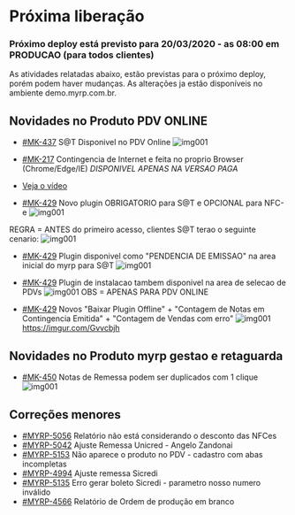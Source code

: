 # Próxima liberação

### Próximo deploy está previsto para 20/03/2020 - as 08:00 em PRODUCAO (para todos clientes)
As atividades relatadas abaixo, estão previstas para o próximo deploy, porém podem haver mudanças. 
As alterações ja estão disponíveis no ambiente demo.myrp.com.br.

## Novidades no Produto PDV ONLINE ## 

* [#MK-437](https://devmyrp.atlassian.net/browse/MK-437) S@T Disponivel no PDV Online 
![img001](https://imgur.com/Lm1MPvt)

* [#MK-217](https://devmyrp.atlassian.net/browse/MK-217) Contingencia de Internet e feita no proprio Browser (Chrome/Edge/IE) *DISPONIVEL APENAS NA VERSAO PAGA*
* [Veja o vídeo](https://recordit.co/BPdYEAEYNB)

* [#MK-429](https://devmyrp.atlassian.net/browse/MK-429) Novo plugin OBRIGATORIO para S@T e OPCIONAL para NFC-e 
![img001](https://imgur.com/8xa9W6d)

REGRA = ANTES do primeiro acesso, clientes S@T terao o seguinte cenario:
![img001](https://s3.us-west-2.amazonaws.com/secure.notion-static.com/3702e989-6571-40d5-bbbb-a1d0232291c0/bloqueiototal.gif?X-Amz-Algorithm=AWS4-HMAC-SHA256&X-Amz-Credential=AKIAT73L2G45O3KS52Y5%2F20200703%2Fus-west-2%2Fs3%2Faws4_request&X-Amz-Date=20200703T122957Z&X-Amz-Expires=86400&X-Amz-Signature=b8e40e6cebaa96f42a316a1517bf11c01929d92984bc7ec056738b3258bfb951&X-Amz-SignedHeaders=host)

* [#MK-429](https://devmyrp.atlassian.net/browse/MK-429) Plugin disponivel como "PENDENCIA DE EMISSAO" na area inicial do myrp para S@T 
![img001](https://i.imgur.com/8xa9W6d.jpg)

* [#MK-429](https://devmyrp.atlassian.net/browse/MK-429) Plugin de instalacao tambem disponivel na area de selecao de PDVs
![img001](https://imgur.com/a3pQb2x)
OBS = APENAS PARA PDV ONLINE 

* [#MK-429](https://devmyrp.atlassian.net/browse/MK-429) Novos "Baixar Plugin Offline" + "Contagem de Notas em Contingencia Emitida" + "Contagem de Vendas com erro" 
![img001](https://imgur.com/a3pQb2x)https://imgur.com/Gvvcbjh


## Novidades no Produto myrp gestao e retaguarda ##
* [#MK-450](https://devmyrp.atlassian.net/browse/MK-450) Notas de Remessa podem ser duplicados com 1 clique
![img001](https://imgur.com/CZgQCYd)

## Correções menores ## 
* [#MYRP-5056](https://devmyrp.atlassian.net/browse/MYRP-5056) Relatório não está considerando o desconto das NFCes
* [#MYRP-5042](https://devmyrp.atlassian.net/browse/MYRP-5042) Ajuste Remessa Unicred - Angelo Zandonai
* [#MYRP-5153](https://devmyrp.atlassian.net/browse/MYRP-5153) Não aparece o produto no PDV - cadastro com abas incompletas
* [#MYRP-4994](https://devmyrp.atlassian.net/browse/MYRP-4994) Ajuste remessa Sicredi
* [#MYRP-5135](https://devmyrp.atlassian.net/browse/MYRP-5135) Erro gerar boleto Sicredi - parametro nosso numero inválido
* [#MYRP-4566](https://devmyrp.atlassian.net/browse/MYRP-4566) Relatório de Ordem de produção em branco


